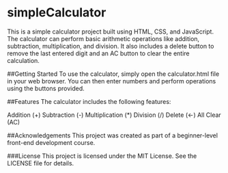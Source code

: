 # simpleCalculator
This is a simple calculator project built using HTML, CSS, and JavaScript. The calculator can perform basic arithmetic operations like addition, subtraction, multiplication, and division. It also includes a delete button to remove the last entered digit and an AC button to clear the entire calculation.

##Getting Started
To use the calculator, simply open the calculator.html file in your web browser. You can then enter numbers and perform operations using the buttons provided.

##Features
The calculator includes the following features:

Addition (+)
Subtraction (-)
Multiplication (*)
Division (/)
Delete (←)
All Clear (AC)

##Acknowledgements
This project was created as part of a beginner-level front-end development course.

###License
This project is licensed under the MIT License. See the LICENSE file for details.
